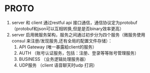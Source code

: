 PROTO
======
1. server 和 client 通过restful api 接口通信，通信协议定为protobuf （protobuf和json可以互相转换,但是是否binary效率更高）
2. server 启用微服务架构，服务之间通过初步分为四个服务（微服务使用consul 来注册/发现服务,还有全局的配置文件存储）： 
    1. API Gateway (唯一暴露給client的服务） 
    2. AUTH （账号认证服务，包括：注册、登录等等账号管理服务）
    3. BUSINESS （业务逻辑处理服务器）
    4. UDP服务 （client 语音聊天时udp 打洞）
 
